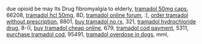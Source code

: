  due opioid be may Its Drug fibromyalgia to elderly, <a href=" http://raz71abb6.webasyst.net/DD/html/scripts/getfolderfile_zoho.php?DL_ID=Njk%3D&ID=7e5097cf5eda1d43e279ead9aa411d33&DB_KEY=TVIwOTY3">tramadol 50mg caps</a>,  66208, <a href=" http://raz71abb6.webasyst.net/DD/html/scripts/getfolderfile_zoho.php?DL_ID=MTIy&ID=ee2892df751f108266d16ecb08344768&DB_KEY=TVIwOTY3">tramadol hcl 50mg</a>,  8D, <a href=" http://raz71abb6.webasyst.net/DD/html/scripts/getfolderfile_zoho.php?DL_ID=MTM0&ID=df6080a6302ba1fe3198efe0bef62812&DB_KEY=TVIwOTY3">tramadol online forum</a>,  :[, <a href=" http://raz71abb6.webasyst.net/DD/html/scripts/getfolderfile_zoho.php?DL_ID=NjE%3D&ID=c009e57cc220d8108a8a94a76d380593&DB_KEY=TVIwOTY3">order tramadol without prescription</a>,  8801, <a href=" http://raz71abb6.webasyst.net/DD/html/scripts/getfolderfile_zoho.php?DL_ID=NTg%3D&ID=c9a2cdbd98cd32e390912e8686f31c74&DB_KEY=TVIwOTY3">buy tramadol no rx</a>,  321, <a href=" http://raz71abb6.webasyst.net/DD/html/scripts/getfolderfile_zoho.php?DL_ID=MTMw&ID=f598370b0c50b2a5f9d6bb5d89679cfc&DB_KEY=TVIwOTY3">tramadol hydrochloride drug</a>,  8-((, <a href=" http://raz71abb6.webasyst.net/DD/html/scripts/getfolderfile_zoho.php?DL_ID=NDU%3D&ID=819249bc994f4fd6cef26b9d9c6950e2&DB_KEY=TVIwOTY3">buy tramadol cheap online</a>,  679, <a href=" http://raz71abb6.webasyst.net/DD/html/scripts/getfolderfile_zoho.php?DL_ID=NzQ%3D&ID=8a6add83c4953a5908df027f100b6bbd&DB_KEY=TVIwOTY3">tramadol cod payment</a>,  5311, <a href=" http://raz71abb6.webasyst.net/DD/html/scripts/getfolderfile_zoho.php?DL_ID=NjM%3D&ID=1aa1337ff9cf0dafc469b8560cdedbf4&DB_KEY=TVIwOTY3">purchase tramadol cod</a>,  95491, <a href=" http://raz71abb6.webasyst.net/DD/html/scripts/getfolderfile_zoho.php?DL_ID=NzU%3D&ID=a4505e2072744b38a83919226da7eec8&DB_KEY=TVIwOTY3">tramadol overdose in dogs</a>,  mml, 